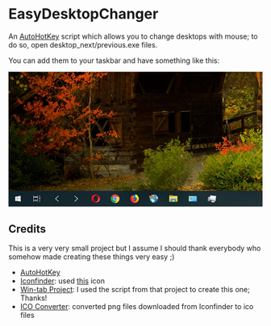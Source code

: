 # EasyDesktopChanger

An [AutoHotKey](https://www.autohotkey.com) script which allows you
to change desktops with mouse; to do so, open desktop_next/previous.exe files.

You can add them to your taskbar and have something like this:

![Easy Desktop Change Demo Image](https://raw.githubusercontent.com/mkay1375/EasyDesktopChanger/master/demo.jpg)

## Credits

This is a very very small project but I assume I should thank everybody who somehow
made creating these things very easy ;)

* [AutoHotKey](https://www.autohotkey.com)
* [Iconfinder](https://www.iconfinder.com): used [this](https://www.iconfinder.com/icons/211689/arrow_left_icon) icon
* [Win-tab Project](https://github.com/ITCMD/Win-Tab): I used the script from that project to create this one; Thanks!  
* [ICO Converter](https://www.icoconverter.com): converted png files downloaded from Iconfinder to ico files

